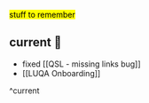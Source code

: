 <mark class='underline'>stuff to remember</mark>

## current 📓

- fixed [[QSL - missing links bug]]
- [[LUQA Onboarding]]

^current